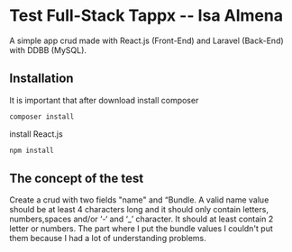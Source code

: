 # Test Full-Stack Tappx -- Isa Almena

A simple app crud made with React.js (Front-End) and Laravel (Back-End) with DDBB (MySQL).

## Installation
It is important that after download install composer

```bash
composer install
```
install React.js
```bash
npm install
```

## The concept of the test

Create a crud with two fields "name" and “Bundle.
A valid name value should be at least 4 characters long and it should only contain letters, numbers,spaces and/or ‘-‘ and ‘_’ character. It should at least contain 2 letter or numbers.
The part where I put the bundle values I couldn't put them because I had a lot of understanding problems.

